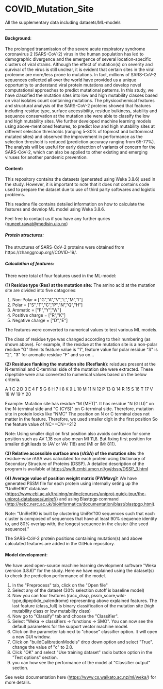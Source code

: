 # COVID_Mutation_Site
All the supplementary data including datasets/ML-models 
<hr>
<h4>Background:</h4>

The prolonged transmission of the severe acute respiratory syndrome coronavirus 2 (SARS-CoV-2) virus in the human population has led to demographic divergence and the emergence of several location-specific clusters of viral strains. Although the effect of mutation(s) on severity and survival of the virus is still unclear, it is evident that certain sites in the viral proteome are more/less prone to mutations. In fact, millions of SARS-CoV-2 sequences collected all over the world have provided us a unique opportunity to understand viral protein mutations and develop novel computational approaches to predict mutational patterns. In this study, we have classified the mutation sites into low and high mutability classes based on viral isolates count containing mutations. The physicochemical features and structural analysis of the SARS-CoV-2 proteins showed that features including residue type, surface accessibility, residue bulkiness, stability and sequence conservation at the mutation site were able to classify the low and high mutability sites. We further developed machine learning models using above-mentioned features, to predict low and high mutability sites at different selection thresholds (ranging 5-30% of topmost and bottommost mutated sites) and observed the improvement in performance as the selection threshold is reduced (prediction accuracy ranging from 65-77%). The analysis will be useful for early detection of variants of concern for the SARS-CoV-2, which can also be applied to other existing and emerging viruses for another pandemic prevention.

<h4>Content:</h4>

This repository contains the datasets (generated using Weka 3.8.6) used in the study. However, it is important to note that it does not contains code used to prepare the dataset due to use of third party softwares and logistic problems. 

This readme file contains detailed information on how to calculate the features and develop ML model using Weka 3.8.6.

Feel free to contact us if you have any further quries (puneet.rawat@medisin.uio.no)

<h5>Protein structures:</h5>
The structures of SARS-CoV-2 proteins were obtained from https://zhanggroup.org//COVID-19/. 

<h5>Calculation of features:</h5>

There were total of four features used in the ML-model:

**(1) Residue type (Res) at the mutation site:** The amino acid at the mutation site are divided into five catagories: 

1. Non-Polar = ["G","A","V","L","M","I"]
2. Polar = ["S","T","C","P","N","Q","H"]
3. Aromatic = ["F","Y","W"]
4. Positive charge = ["R","K"]
5. Negative charge = ["D","E"]

The features were converted to numerical values to test various ML models.

The class of residue type was changed according to their numbering (as shown above). 
For example, if the residue at the mutation site is a non-polar residue "G" then its feature value is "1", feature value for polar residue "S" is "2", "3" for aromatic residue "F" and so on...

 

**(2) Residues flanking the mutation site (Resflank):** reisdues present at the N-terminal and C-terminal side of the mutation site were extracted. These dipeptide were also converted to numerical values based on the below criteria.

A	1
C	2
D	3
E	4
F	5
G	6
H	7
I	8
K	9
L	10
M	11
N	12
P	13
Q	14
R	15
S	16
T	17
V	18
W	19
Y	20

Example: Mutation site has residue "M (MET)". It has residue "N (GLU)" on the N-terminal side and "C (CYS)" on C-terminal side. Therefore, mutation site in protein looks like "NMC"
The position on N or C terminal does not matter in the feature. Therefore, we used smaller digit in the first position
So the feature value of NC==CN==212

Note: Using smaller digit on first position also avoids confusion for some position such as AV 1,18 can also mean MI 11,8. But fixing first position for smaller digit leads to (AV or VA: 118) and (MI or IM: 811).

**(3) Relative accessible surface area (rASA) of the mutation site:** the residue-wise rASA was calculated for each protein using Dictionary of Secondary Structure of Proteins (DSSP). A detailed description of the program is available at https://swift.cmbi.umcn.nl/gv/dssp/DSSP_3.html

**(4) Average value of position weight matrix (PWMavg):** We have generated PSSM file for each protein using internally seting up the "UniRef90" database (https://www.ebi.ac.uk/training/online/courses/uniprot-quick-tour/the-uniprot-databases/uniref/) and using Blastpgp command (http://nebc.nerc.ac.uk/bioinformatics/documentation/blast/blastpgp.html).

Note: "UniRef90 is built by clustering UniRef100 sequences such that each cluster is composed of sequences that have at least 90% sequence identity to, and 80% overlap with, the longest sequence in the cluster (the seed sequence)."

The SARS-CoV-2 protein positions containing mutation(s) and above calculated features are added in the GitHub repository.

<h4> Model development: </h4>

We have used open-source machine learning development software "Weka (version 3.8.6)" for the study. Here we have explained using the dataset(s) to check the prediction performance of the model.

1. In the "Preprocess" tab, click on the "Open file"
2. Select any of the dataset (30% selection cutoff is baseline model)
3. Now you can four features (racc_dssp, pssm_score,wild-type,dipeptide_palendrome) representing above explained features. The last feature (class_full) is binary classification of the mutation site (high mutability class or low mutability class)
4. Now go to "Classify" tab and choose the "Classifier".
5. Select "Weka -> classifiers -> functions -> SMO". You can now see the default parameters for the support vector machine model.
6. Click on the parameter tab next to "choose" classifier option. It will open a new GUI window.
7. Click on "buildCalibrationModels" drop down option and select "True". change the value of "c" to 2.0.
8. Click "OK" and select "Use training dataset" radio button option in the "Test options" section.
9. you can how see the performance of the model at "Classifier output" section.

See weka documentation here (https://www.cs.waikato.ac.nz/ml/weka/) for more details.
